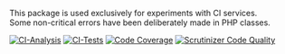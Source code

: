 This package is used exclusively for experiments with CI services.  
Some non-critical errors have been deliberately made in PHP classes.

[![CI-Analysis](https://github.com/batumibiz/test-ci-services/workflows/Analysis/badge.svg)](https://github.com/batumibiz/test-ci-services/actions?query=workflow%3AAnalysis)
[![CI-Tests](https://github.com/batumibiz/test-ci-services/workflows/Tests/badge.svg)](https://github.com/batumibiz/test-ci-services/actions?query=workflow%3ATests)
[![Code Coverage](https://scrutinizer-ci.com/g/batumibiz/test-ci-services/badges/coverage.png?b=master)](https://scrutinizer-ci.com/g/batumibiz/test-ci-services/?branch=master)
[![Scrutinizer Code Quality](https://scrutinizer-ci.com/g/batumibiz/test-ci-services/badges/quality-score.png?b=master)](https://scrutinizer-ci.com/g/batumibiz/test-ci-services/?branch=master)
